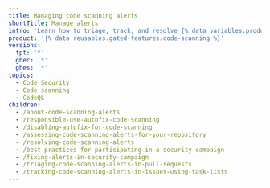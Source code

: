 ```yaml
---
title: Managing code scanning alerts
shortTitle: Manage alerts
intro: 'Learn how to triage, track, and resolve {% data variables.product.prodname_code_scanning %} alerts.'
product: '{% data reusables.gated-features.code-scanning %}'
versions:
  fpt: '*'
  ghec: '*'
  ghes: '*'
topics:
  - Code Security
  - Code scanning
  - CodeQL
children:
  - /about-code-scanning-alerts
  - /responsible-use-autofix-code-scanning
  - /disabling-autofix-for-code-scanning
  - /assessing-code-scanning-alerts-for-your-repository
  - /resolving-code-scanning-alerts
  - /best-practices-for-participating-in-a-security-campaign
  - /fixing-alerts-in-security-campaign
  - /triaging-code-scanning-alerts-in-pull-requests
  - /tracking-code-scanning-alerts-in-issues-using-task-lists
---
```

